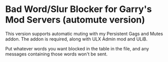 # Bad Word/Slur Blocker for Garry's Mod Servers (automute version)

This version supports automatic muting with my Persistent Gags and Mutes addon. The addon is required, along with ULX Admin mod and ULiB.

Put whatever words you want blocked in the table in the file, and any messages containing those words won't be sent.
